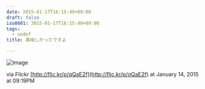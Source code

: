 ```yaml
---
date: 2015-01-17T16:15:49+09:00
draft: false
iso8601: 2015-01-17T16:15:49+09:00
tags:
  - undef
title: 美味しかったですよ

---
```


![Image](https://farm8.staticflickr.com/7524/16297638152_be720479fc_b.jpg)

via Flickr [http://flic.kr/p/qQaE2f](http://flic.kr/p/qQaE2f) at January 14, 2015 at 09:19PM
